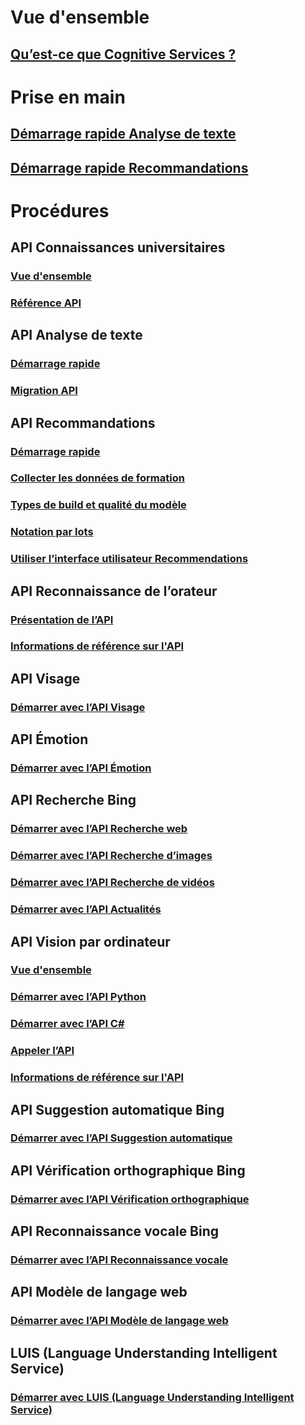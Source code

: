 # Vue d'ensemble
## [Qu’est-ce que Cognitive Services ?](https://azure.microsoft.com/services/cognitive-services/)

# Prise en main
## [Démarrage rapide Analyse de texte](cognitive-services-text-analytics-quick-start.md)
## [Démarrage rapide Recommandations](cognitive-services-recommendations-quick-start.md)

# Procédures
## API Connaissances universitaires
### [Vue d'ensemble](https://www.microsoft.com/cognitive-services/academic-knowledge-api/documentation/overview)
### [Référence API](https://dev.projectoxford.ai/docs/services/56332331778daf02acc0a50b/operations/565d9001ca73072048922d97)
## API Analyse de texte
### [Démarrage rapide](cognitive-services-text-analytics-quick-start.md)
### [Migration API](cognitive-services-text-analytics-api-migration.md)
## API Recommandations
### [Démarrage rapide](cognitive-services-recommendations-quick-start.md)
### [Collecter les données de formation](cognitive-services-recommendations-collecting-data.md)
### [Types de build et qualité du modèle](cognitive-services-recommendations-buildtypes.md)
### [Notation par lots](cognitive-services-recommendations-batch-scoring.md)
### [Utiliser l’interface utilisateur Recommendations](cognitive-services-recommendations-ui-intro.md)
## API Reconnaissance de l’orateur
### [Présentation de l’API](https://www.microsoft.com/cognitive-services/en-us/speaker-recognition-api/documentation)
### [Informations de référence sur l'API](https://dev.projectoxford.ai/docs/services/563309b6778daf02acc0a508/operations/5645c3271984551c84ec6797)
## API Visage
### [Démarrer avec l’API Visage](https://www.microsoft.com/cognitive-services/en-us/face-api/documentation/overview)
## API Émotion
### [Démarrer avec l’API Émotion](https://www.microsoft.com/cognitive-services/en-us/emotion-api/documentation)
## API Recherche Bing
### [Démarrer avec l’API Recherche web](https://www.microsoft.com/cognitive-services/en-us/bing-web-search-api/documentation)
### [Démarrer avec l’API Recherche d’images](https://www.microsoft.com/cognitive-services/en-us/bing-image-search-api/documentation)
### [Démarrer avec l’API Recherche de vidéos](https://www.microsoft.com/cognitive-services/en-us/bing-video-search-api/documentation)
### [Démarrer avec l’API Actualités](https://www.microsoft.com/cognitive-services/en-us/bing-news-search-api/documentation)
## API Vision par ordinateur
### [Vue d'ensemble](https://www.microsoft.com/cognitive-services/en-us/computer-vision-api/documentation)
### [Démarrer avec l’API Python](https://www.microsoft.com/cognitive-services/en-us/computer-vision-api/documentation/getstarted/getstartedwithpython)
### [Démarrer avec l’API C#](https://www.microsoft.com/cognitive-services/en-us/computer-vision-api/documentation/getstarted/getstartedvisionapiforwindows)
### [Appeler l’API](https://www.microsoft.com/cognitive-services/en-us/computer-vision-api/documentation/howtocallvisionapi)
### [Informations de référence sur l'API](https://dev.projectoxford.ai/docs/services/56f91f2d778daf23d8ec6739/operations/56f91f2e778daf14a499e1fa)
## API Suggestion automatique Bing
### [Démarrer avec l’API Suggestion automatique](https://www.microsoft.com/cognitive-services/en-us/bing-autosuggest-api/documentation)
## API Vérification orthographique Bing
### [Démarrer avec l’API Vérification orthographique](https://www.microsoft.com/cognitive-services/en-us/bing-spell-check-api/documentation)
## API Reconnaissance vocale Bing
### [Démarrer avec l’API Reconnaissance vocale](https://www.microsoft.com/cognitive-services/en-us/speech-api/documentation/overview)
## API Modèle de langage web
### [Démarrer avec l’API Modèle de langage web](https://www.microsoft.com/cognitive-services/en-us/web-language-model-api/documentation)
## LUIS (Language Understanding Intelligent Service)
### [Démarrer avec LUIS (Language Understanding Intelligent Service)](https://www.luis.ai/Help/)




<!--HONumber=Nov16_HO2-->


